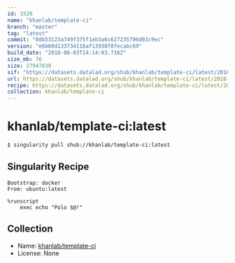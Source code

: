 ```yaml
---
id: 3320
name: "khanlab/template-ci"
branch: "master"
tag: "latest"
commit: "0db53123a749f375f1eb3a6c627235706d03c9ec"
version: "e6b60d133734118af13938f8fecabc69"
build_date: "2018-08-03T14:14:03.716Z"
size_mb: 76
size: 27947039
sif: "https://datasets.datalad.org/shub/khanlab/template-ci/latest/2018-08-03-0db53123-e6b60d13/e6b60d133734118af13938f8fecabc69.simg"
url: https://datasets.datalad.org/shub/khanlab/template-ci/latest/2018-08-03-0db53123-e6b60d13/
recipe: https://datasets.datalad.org/shub/khanlab/template-ci/latest/2018-08-03-0db53123-e6b60d13/Singularity
collection: khanlab/template-ci
---
```


# khanlab/template-ci:latest

```bash
$ singularity pull shub://khanlab/template-ci:latest
```

## Singularity Recipe

```singularity
Bootstrap: docker
From: ubuntu:latest

%runscript
    exec echo "Polo $@!"
```

## Collection

 - Name: [khanlab/template-ci](https://github.com/khanlab/template-ci)
 - License: None

